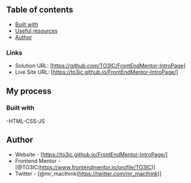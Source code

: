 ## Table of contents

- [Built with](#built-with-html-css-js)
- [Useful resources](#SVG-and-Colors)
- [Author](#TOXIC)

### Links
- Solution URL: [https://github.com/TO3IC/FrontEndMentor-IntroPage]
- Live Site URL: [https://to3ic.github.io/FrontEndMentor-IntroPage/]

## My process

### Built with
-HTML-CSS-JS

## Author

- Website - [https://to3ic.github.io/FrontEndMentor-IntroPage/]
- Frontend Mentor - [@TO3IC(https://www.frontendmentor.io/profile/TO3IC)]
- Twitter - [@mr_macthink(https://twitter.com/mr_macthink)]
